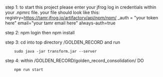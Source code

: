 step 1: 
to start this project please enter your jfrog log in credentials within 
your .npmrc file.
    your file should look like this:
    registry=https://tamr.jfrog.io/artifactory/api/npm/npm/
_auth = "your token here"
email="your tamr email here"
always-auth=true

step 2: 
    npm login
    then 
    npm install

step 3: cd into top directory /GOLDEN_RECORD
        and run 
        
        sudo java -jar transform.jar --server

step 4: within /GOLDEN_RECORD/golden_record_consolidation/
        DO 
        
        npm run start 
